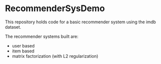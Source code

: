 # RecommenderSysDemo

This repository holds code for a basic recommender system using the imdb dataset.

The recommender systems built are:
- user based
- item based
- matrix factorization (with L2 regularization)
